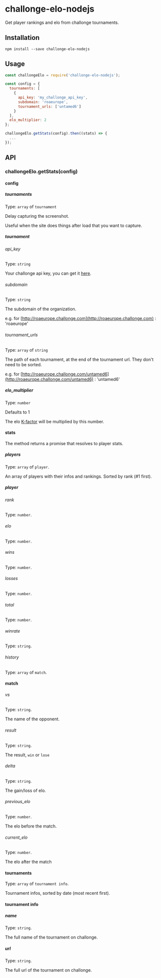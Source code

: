 # challonge-elo-nodejs

Get player rankings and elo from challonge tournaments.

## Installation

    npm install --save challonge-elo-nodejs

## Usage

```js
const challongeElo = require('challonge-elo-nodejs');

const config = {
  tournaments: [
    {
      api_key: 'my_challonge_api_key',
      subdomain: 'roaeurope',
      tournament_urls: ['untamed6']
    }
  ],
  elo_multiplier: 2
};

challongeElo.getStats(config).then((stats) => {
  ...
});
```

## API

### challongeElo.getStats(config)

#### config

##### tournaments

Type: `array` of `tournament`

Delay capturing the screenshot.

Useful when the site does things after load that you want to capture.

##### tournament

###### api_key

Type: `string`

Your challonge api key, you can get it [here](https://challonge.com/settings/developer).

###### subdomain

Type: `string`

The subdomain of the organization.

e.g. for [http://roaeurope.challonge.com](http://roaeurope.challonge.com) : 'roaeurope'

###### tournament_urls

Type: `array` of `string`

The path of each tournament, at the end of the tournament url. They don't need to be sorted.

e.g. for [http://roaeurope.challonge.com/untamed6](http://roaeurope.challonge.com/untamed6) : 'untamed6'

##### elo_multiplier

Type: `number`

Defaults to 1

The elo [K-factor](https://en.wikipedia.org/wiki/Elo_rating_system#Most_accurate_K-factor) will be multiplied by this number.

#### stats

The method returns a promise that resolves to player stats.

##### players

Type: `array` of `player`.

An array of players with their infos and rankings. Sorted by rank (#1 first).

##### player

###### rank

Type: `number`.

###### elo

Type: `number`.

###### wins

Type: `number`.

###### losses

Type: `number`.

###### total

Type: `number`.

###### winrate

Type: `string`.

###### history

Type: `array` of `match`.

#### match

###### vs

Type: `string`.

The name of the opponent.

###### result

Type: `string`.

The result, `win` or `lose`

###### delta

Type: `string`.

The gain/loss of elo.

###### previous_elo

Type: `number`.

The elo before the match.

###### current_elo

Type: `number`.

The elo after the match

#### tournaments

Type: `array` of `tournament info`.

Tournament infos, sorted by date (most recent first).

#### tournament info

##### name

Type: `string`.

The full name of the tournament on challonge.

##### url

Type: `string`.

The full url of the tournament on challonge.

